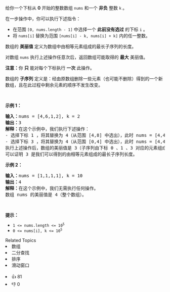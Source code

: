 <p>给你一个下标从 <strong>0</strong> 开始的整数数组 <code>nums</code> 和一个 <strong>非负</strong> 整数 <code>k</code> 。</p>

<p>在一步操作中，你可以执行下述指令：</p>

<ul> 
 <li>在范围&nbsp;<code>[0, nums.length - 1]</code> 中选择一个 <strong>此前没有选过</strong> 的下标 <code>i</code> 。</li> 
 <li>将 <code>nums[i]</code> 替换为范围 <code>[nums[i] - k, nums[i] + k]</code> 内的任一整数。</li> 
</ul>

<p>数组的 <strong>美丽值</strong> 定义为数组中由相等元素组成的最长子序列的长度。</p>

<p>对数组 <code>nums</code> 执行上述操作任意次后，返回数组可能取得的 <strong>最大</strong> 美丽值。</p>

<p><strong>注意：</strong>你 <strong>只</strong> 能对每个下标执行 <strong>一次</strong> 此操作。</p>

<p>数组的 <strong>子序列</strong> 定义是：经由原数组删除一些元素（也可能不删除）得到的一个新数组，且在此过程中剩余元素的顺序不发生改变。</p>

<p>&nbsp;</p>

<p><strong>示例 1：</strong></p>

<pre>
<strong>输入：</strong>nums = [4,6,1,2], k = 2
<strong>输出：</strong>3
<strong>解释：</strong>在这个示例中，我们执行下述操作：
- 选择下标 1 ，将其替换为 4（从范围 [4,8] 中选出），此时 nums = [4,4,1,2] 。
- 选择下标 3 ，将其替换为 4（从范围 [0,4] 中选出），此时 nums = [4,4,1,4] 。
执行上述操作后，数组的美丽值是 3（子序列由下标 0 、1 、3 对应的元素组成）。
可以证明 3 是我们可以得到的由相等元素组成的最长子序列长度。
</pre>

<p><strong>示例 2：</strong></p>

<pre>
<strong>输入：</strong>nums = [1,1,1,1], k = 10
<strong>输出：</strong>4
<strong>解释：</strong>在这个示例中，我们无需执行任何操作。
数组 nums 的美丽值是 4（整个数组）。
</pre>

<p>&nbsp;</p>

<p><strong>提示：</strong></p>

<ul> 
 <li><code>1 &lt;= nums.length &lt;= 10<sup>5</sup></code></li> 
 <li><code>0 &lt;= nums[i], k &lt;= 10<sup>5</sup></code></li> 
</ul>

<div><div>Related Topics</div><div><li>数组</li><li>二分查找</li><li>排序</li><li>滑动窗口</li></div></div><br><div><li>👍 81</li><li>👎 0</li></div>